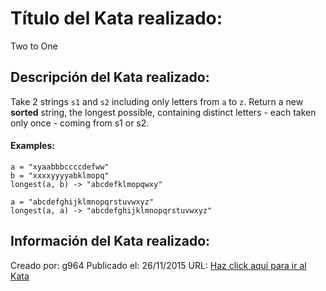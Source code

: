 # Título del Kata realizado:
Two to One

## Descripción del Kata realizado:
Take 2 strings `s1` and `s2` including only letters from `a` to `z`.
Return a new **sorted** string, the longest possible, containing distinct letters - each taken only once - coming from s1 or s2.

#### Examples:
```
a = "xyaabbbccccdefww"
b = "xxxxyyyyabklmopq"
longest(a, b) -> "abcdefklmopqwxy"

a = "abcdefghijklmnopqrstuvwxyz"
longest(a, a) -> "abcdefghijklmnopqrstuvwxyz"
```


## Información del Kata realizado:
Creado por: g964
Publicado el: 26/11/2015
URL: [Haz click aquí para ir al Kata](https://www.codewars.com/kata/5656b6906de340bd1b0000ac)
